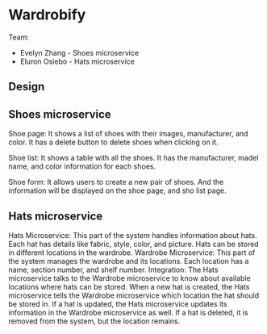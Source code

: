 # Wardrobify

Team:

* Evelyn Zhang - Shoes microservice
* Eluron Osiebo - Hats microservice

## Design

## Shoes microservice

Shoe page: It shows a list of shoes with their images, manufacturer, and color. It has a delete button to delete shoes when clicking on it.

Shoe list: It shows a table with all the shoes. It has the manufacturer, madel name, and color information for each shoes.

Shoe form: It allows users to create a new pair of shoes. And the information will be displayed on the shoe page, and sho list page.


## Hats microservice

Hats Microservice:
This part of the system handles information about hats.
Each hat has details like fabric, style, color, and picture.
Hats can be stored in different locations in the wardrobe.
Wardrobe Microservice:
This part of the system manages the wardrobe and its locations.
Each location has a name, section number, and shelf number.
Integration:
The Hats microservice talks to the Wardrobe microservice to know about available locations where hats can be stored.
When a new hat is created, the Hats microservice tells the Wardrobe microservice which location the hat should be stored in.
If a hat is updated, the Hats microservice updates its information in the Wardrobe microservice as well.
If a hat is deleted, it is removed from the system, but the location remains.
